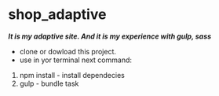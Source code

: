 # shop_adaptive

***It is my adaptive site. And it is my experience with gulp, sass***


- clone or dowload this project.
- use in yor terminal next command:
1. npm install - install dependecies
2. gulp - bundle task
